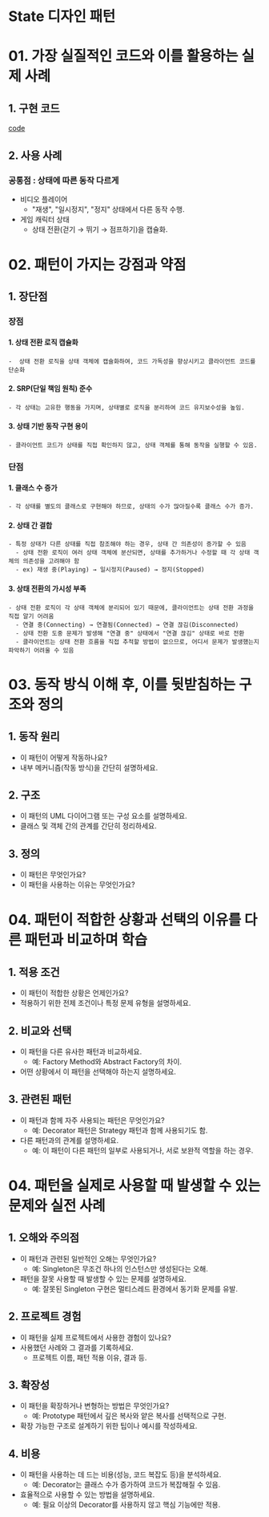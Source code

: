 # State 디자인 패턴

# 01. 가장 실질적인 코드와 이를 활용하는 실제 사례

## 1. 구현 코드
[code](code)

## 2. 사용 사례
### 공통점 : 상태에 따른 동작 다르게 

- 비디오 플레이어
  -  "재생", "일시정지", "정지" 상태에서 다른 동작 수행.
- 게임 캐릭터 상태
  - 상태 전환(걷기 → 뛰기 → 점프하기)을 캡슐화.


# 02.  패턴이 가지는 강점과 약점

## 1. 장단점
### 장점
#### 1. 상태 전환 로직 캡슐화
    -  상태 전환 로직을 상태 객체에 캡슐화하여, 코드 가독성을 향상시키고 클라이언트 코드를 단순화
#### 2. SRP(단일 책임 원칙) 준수
    - 각 상태는 고유한 행동을 가지며, 상태별로 로직을 분리하여 코드 유지보수성을 높임.
#### 3. 상태 기반 동작 구현 용이
    - 클라이언트 코드가 상태를 직접 확인하지 않고, 상태 객체를 통해 동작을 실행할 수 있음.


### 단점 
#### 1. 클래스 수 증가
    - 각 상태를 별도의 클래스로 구현해야 하므로, 상태의 수가 많아질수록 클래스 수가 증가.
#### 2. 상태 간 결합
    - 특정 상태가 다른 상태를 직접 참조해야 하는 경우, 상태 간 의존성이 증가할 수 있음
      - 상태 전환 로직이 여러 상태 객체에 분산되면, 상태를 추가하거나 수정할 때 각 상태 객체의 의존성을 고려해야 함
      - ex) 재생 중(Playing) → 일시정지(Paused) → 정지(Stopped)
#### 3. 상태 전환의 가시성 부족
    - 상태 전환 로직이 각 상태 객체에 분리되어 있기 때문에, 클라이언트는 상태 전환 과정을 직접 알기 어려움
      - 연결 중(Connecting) → 연결됨(Connected) → 연결 끊김(Disconnected)
      - 상태 전환 도중 문제가 발생해 "연결 중" 상태에서 "연결 끊김" 상태로 바로 전환
      - 클라이언트는 상태 전환 흐름을 직접 추적할 방법이 없으므로, 어디서 문제가 발생했는지 파악하기 어려울 수 있음


# 03. 동작 방식 이해 후, 이를 뒷받침하는 구조와 정의

## 1. 동작 원리
- 이 패턴이 어떻게 작동하나요?
- 내부 메커니즘(작동 방식)을 간단히 설명하세요.



## 2. 구조
- 이 패턴의 UML 다이어그램 또는 구성 요소를 설명하세요.
- 클래스 및 객체 간의 관계를 간단히 정리하세요.


## 3. 정의
- 이 패턴은 무엇인가요?
- 이 패턴을 사용하는 이유는 무엇인가요?


# 04.  패턴이 적합한 상황과 선택의 이유를 다른 패턴과 비교하며 학습


## 1. 적용 조건
- 이 패턴이 적합한 상황은 언제인가요?
- 적용하기 위한 전제 조건이나 특정 문제 유형을 설명하세요.

## 2. 비교와 선택
- 이 패턴을 다른 유사한 패턴과 비교하세요.
  - 예: Factory Method와 Abstract Factory의 차이.
- 어떤 상황에서 이 패턴을 선택해야 하는지 설명하세요.


## 3. 관련된 패턴
- 이 패턴과 함께 자주 사용되는 패턴은 무엇인가요?
  - 예: Decorator 패턴은 Strategy 패턴과 함께 사용되기도 함.
- 다른 패턴과의 관계를 설명하세요.
  - 예: 이 패턴이 다른 패턴의 일부로 사용되거나, 서로 보완적 역할을 하는 경우.


# 04.  패턴을 실제로 사용할 때 발생할 수 있는 문제와 실전 사례

## 1. 오해와 주의점
- 이 패턴과 관련된 일반적인 오해는 무엇인가요?
  - 예: Singleton은 무조건 하나의 인스턴스만 생성된다는 오해.
- 패턴을 잘못 사용할 때 발생할 수 있는 문제를 설명하세요.
  - 예: 잘못된 Singleton 구현은 멀티스레드 환경에서 동기화 문제를 유발.



## 2. 프로젝트 경험
- 이 패턴을 실제 프로젝트에서 사용한 경험이 있나요?
- 사용했던 사례와 그 결과를 기록하세요.
  - 프로젝트 이름, 패턴 적용 이유, 결과 등.



## 3. 확장성
- 이 패턴을 확장하거나 변형하는 방법은 무엇인가요?
  - 예: Prototype 패턴에서 깊은 복사와 얕은 복사를 선택적으로 구현.
- 확장 가능한 구조로 설계하기 위한 팁이나 예시를 작성하세요.



## 4. 비용
- 이 패턴을 사용하는 데 드는 비용(성능, 코드 복잡도 등)을 분석하세요.
  - 예: Decorator는 클래스 수가 증가하여 코드가 복잡해질 수 있음.
- 효율적으로 사용할 수 있는 방법을 설명하세요.
  - 예: 필요 이상의 Decorator를 사용하지 않고 핵심 기능에만 적용.